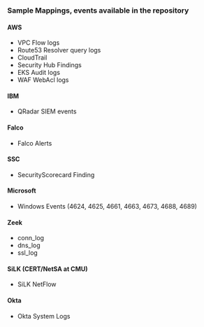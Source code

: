 ### Sample Mappings, events available in the repository

#### AWS
* VPC Flow logs 
* Route53 Resolver query logs
* CloudTrail 
* Security Hub Findings
* EKS Audit logs
* WAF WebAcl logs 

#### IBM 
* QRadar SIEM events

#### Falco
* Falco Alerts

#### SSC
* SecurityScorecard Finding

#### Microsoft
* Windows Events (4624, 4625, 4661, 4663, 4673, 4688, 4689)

#### Zeek
* conn_log
* dns_log
* ssl_log

#### SiLK (CERT/NetSA at CMU)
* SiLK NetFlow

#### Okta
* Okta System Logs
